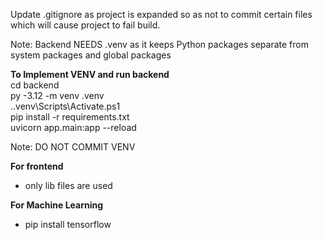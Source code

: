 Update .gitignore as project is expanded so as not to commit certain files which will cause project to fail build. <br>

Note: Backend NEEDS .venv as it keeps Python packages separate from system packages and global packages <br>

**To Implement VENV and run backend** <br>
cd backend <br>
py -3.12 -m venv .venv <br>
.\.venv\Scripts\Activate.ps1 <br>
pip install -r requirements.txt <br>
uvicorn app.main:app --reload <br>

Note: DO NOT COMMIT VENV <br>

**For frontend** <br>
- only lib files are used <br>


**For Machine Learning** <br>
- pip install tensorflow <br>

